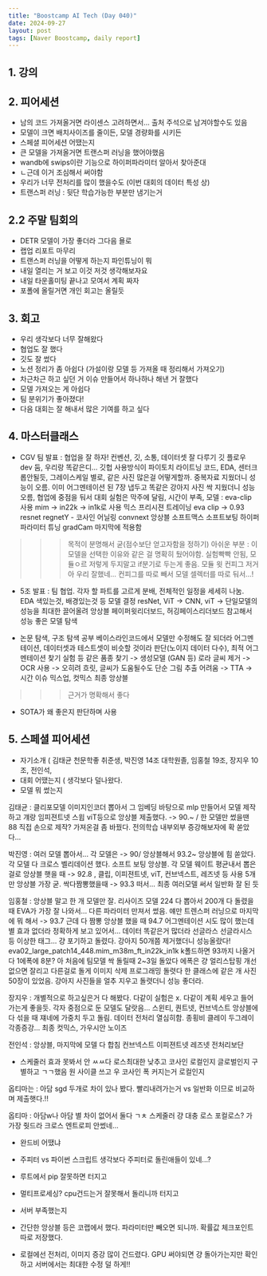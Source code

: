 ```yaml
---
title: "Boostcamp AI Tech (Day 040)"
date: 2024-09-27
layout: post
tags: [Naver Boostcamp, daily report]
---
```

## 1. 강의

## 2. 피어세션
- 남의 코드 가져올거면 라이센스 고려하면서... 출처 주석으로 남겨야할수도 있음
- 모델이 크면 배치사이즈를 줄이든, 모델 경량화를 시키든
- 스페셜 피어세션 어땠는지
- 큰 모델을 가져올거면 트랜스퍼 러닝을 했어야했음
- wandb에 swips이란 기능으로 하이퍼파라미터 알아서 찾아준대
- ㄴ근데 이거 조심해서 써야함
- 우리가 너무 전처리를 많이 했을수도 (이번 대회의 데이터 특성 상)
- 트랜스퍼 러닝 : 뒷단 학습가능한 부분만 냄기는거
## 2.2 주말 팀회의 
- DETR 모델이 가장 좋더라 그다음 욜로
- 랩업 리포트 마무리
- 트랜스퍼 러닝을 어떻게 하는지 파인튜닝이 뭐
- 내일 열리는 거 보고 이것 저것 생각해보자요
- 내일 타운홀미팅 끝나고 모여서 계획 짜자
- 포폴에 올릴거면 개인 회고는 올릴듯

## 3. 회고
- 우리 생각보다 너무 잘해왔다
- 협업도 잘 했다
- 깃도 잘 썼다
- 노션 정리가 좀 아쉽다 (가설이랑 모델 등 가져올 때 정리해서 가져오기)
- 차근차근 하고 싶던 거 이슈 만들어서 하나하나 해낸 거 잘했다
- 모델 가져오는 게 아쉽다
- 팀 분위기가 좋아졌다!
- 다음 대회는 잘 해내서 많은 기여를 하고 싶다

## 4. 마스터클래스
- CGV 팀 발표 : 협업을 잘 하자! 컨벤션, 깃, 소통, 데이터셋 잘 다루기
깃 플로우 dev 둠, 우리랑 똑같은디... 깃헙 사용방식이
파이토치 라이트닝 코드, EDA, 센터크롭안될듯, 그레이스케일 별로, 같은 사진 많은걸 어떻게할까. 중복자료 지웠더니 성능이 오름. 이미 어그멘테이션 된 7장 냅두고 똑같은 강아지 사진 싹 지웠더니 성능 오름, 협업에 중점을 둬서 대회 실험은 막주에 달림, 시간이 부족, 모델 : eva-clip 사용 mim -> in22k -> in1k로 사용
믹스 프리시젼 트레이닝
eva clip -> 0.93
resnet 
regnetY - 코사인 어닐링 
convnext
앙상블 소프트맥스 소프트보팅
하이퍼 파라미터 튜닝 
gradCam 마지막에 적용함

>>> 목적이 분명해서 굳(점수보단 얻고자함을 정하기)
아쉬운 부분 : 이 모델을 선택한 이유와 같은 걸 명확히 뒀어야함. 실험빡빡 안됨, 모듈ㅇ르 저렇게 두지말고 if분기로 두는게 좋음. 모듈 윗 컨피그 저거 아 우리 잘했네... 컨피그를 따로 빼서 모델 셀렉터를 따로 둬서...!

- 5조 발표 : 팀 협업. 각자 할 파트를 고르게 분배, 전체적인 일정을 세세히 나눔.
EDA 색있는것, 배경있는것 등
모델 결정 resNet, ViT -> CNN, viT -> 단일모델의 성능을 최대한 끌어올려 앙상블
페이퍼윗리더보드, 허깅페이스리더보드 참고해서 성능 좋은 모델 탐색
+ 논문 탐색, 구조 탐색 공부
베이스라인코드에서 모델만 수정해도 잘 되더라
어그멘테이션, 데이터셋과 테스트셋이 비슷할 것이라 판단(노이지 데이터 다수), 최적 어그멘테이션 찾기 실험 등
같은 품종 찾기 -> 생성모델 (GAN 등) 로라
글씨 제거 -> OCR 사용 -> 오히려 흐릿, 글씨가 도움될수도
단순 그림 추출 어려움 -> TTA -> 시간 이슈
믹스업, 컷믹스 
최종 앙상블
>>> 근거가 명확해서 좋다

- SOTA가 왜 좋은지 판단하며 사용

## 5. 스페셜 피어세션
- 자기소개 ( 김태균 천문학좋 취준생, 박진영 14조 대학원졸, 임홍철 19조, 장지우 10조, 전인석, 
- 대회 어땠는지 ( 생각보다 덜나왔다. 
- 모델 뭐 썼는지

김태균 : 클리포모델 이미지인코더 뽑아서 그 임베딩 바탕으로 mlp 만들어서 모델 제작하고 걔랑 임피젼트넷 스윕 viT등으로 앙상블 제출했다. -> 90.~ / 한 모델만 썼을땐 88
직접 손으로 제작? 가져온걸 좀 바꿨다. 전의학습
내부외부 증강해보자에 확 쏟았다... 

박진영 : 여러 모델 뽑아서... 각 모델은 -> 90/ 앙상블해서 93.2~ 앙상블에 힘 쏟았다. 각 모델 다 크로스 벨리데이션 했다. 소프트 보팅 앙상블. 각 모델 웨이트 평균내서 뽑은 걸로 앙상블 햇을 때 -> 92.8 , 클립, 이피젼트넷, viT, 컨브넥스트, 레즈넷 등 사용 5개만 앙상블 가장 굳.
싹다짬뽕했을때 -> 93.3 떠서... 최종 여러모델 써서 일반화 잘 된 듯

임홍철 : 앙상블 말고 한 개 모델만 잘. 리사이즈 모델 224 다 뽑아서 200개 다 돌렸을 때 EVA가 가장 잘 나와서... 다른 파라미터 만져서 썼음. 얘만 트렌스퍼 러닝으로 마지막에 뭐 해서 -> 93.7
근데 다 짬뽕 앙상블 했을 때 94.7 어그멘테이션 시도 많이 했는데 별 효과 없더라 정확하게 보고 있어서... 데이터 똑같은거 많더라 선글라스 선글라시스 등 이상한 태그... 걍 포기하고 돌렸다. 강아지 50개쯤 제거했더니 성능올랐다!
eva02_large_patch14_448.mim_m38m_ft_in22k_in1k
k폴드하면 93까지 나올거다
1에폭에 8분? 아
처음에 팀모델 싹 돌릴때 2~3일 돌았다
에폭은 걍 얼리스탑핑 개선없으면 잘리고 다른걸로 돌게
이미지 삭제 프로그래밍 돌렷다
한 클래스에 같은 개 사진 50장이 있었음. 강아지 사진들을 얼추 지우고 돌렷더니 성능 좋더라.

장지우 : 개별적으로 하고싶은거 다 해봤다. 다같이 실험은 x. 다같이 계획 세우고 들어가는게 좋을듯. 각자 중점으로 둔 모델도 달랏음... 스윈티, 퀀트넷, 컨브넥스트
앙상블에 다 섞을 때 쟤네에 가중치 두고 돌림.
데이터 전처리 열심히함.
종횡비 클레이 두그레이 각종증강...
최종 컷믹스, 가우시안 노이즈

전인석 : 앙상블, 마지막에 모델 다 합침 컨브넥스트 이피젼트넷 레즈넷 
전처리보단

- 스케줄러 효과 못봐서 안 ㅆㅆ다
로스최대한 낮추고 코사인 로컬인지 글로벌인지 구별하고 ㄱㄱ했음
원 사이클 쓰고 우
코사인 폭 커지는거 로컬인지 

옵티마는 : 아담 sgd 두개로 차이 있나 봤다.
빨리내려가는거 vs 일반화 이므로
비교하며 제출햇다.!!

옵티마 : 아담w나 아담 별 차이 없어서 둘다 ㄱㅊ
스케줄러 걍 대충
로스 포컬로스? 가 가장 줫드라 크로스 엔트로피 안썼네...

- 완드비 어땠냐

- 주피터 vs 파이썬 스크립트
생각보다 주피터로 돌린애들이 있네...?

- 루트에서 pip 잘못하면 터지고
- 멀티프로세싱? cpu건드는거 잘못해서 돌리니까 터지고

- 서버 부족했는지
- 간단한 앙상블 등은 코랩에서 했다. 파라미터만 빼오면 되니까. 확률값 체크포인트 따로 저장했다.
- 로컬에선 전처리, 이미지 증강 많이 건드렸다.
GPU 써야되면 걍 돌아가는지만 확인하고 서버에서는 최대한 수정 덜 하게!!

